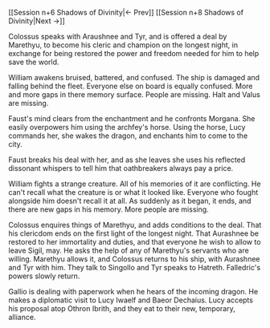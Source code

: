 [[Session n+6 Shadows of Divinity|<- Prev]]
[[Session n+8 Shadows of Divinity|Next ->]]

Colossus speaks with Araushnee and Tyr, and is offered a deal by Marethyu, to become his cleric and champion on the longest night, in exchange for being restored the power and freedom needed for him to help save the world. 

William awakens bruised, battered, and confused. The ship is damaged and falling behind the fleet. Everyone else on board is equally confused. More and more gaps in there memory surface. People are missing. Halt and Valus are missing. 

Faust's mind clears from the enchantment and he confronts Morgana. She easily overpowers him using the archfey's horse. Using the horse, Lucy commands her, she wakes the dragon, and enchants him to come to the city. 

Faust breaks his deal with her, and as she leaves she uses his reflected dissonant whispers to tell him that oathbreakers always pay a price. 

William fights a strange creature. All of his memories of it are conflicting. He can't recall what the creature is or what it looked like. Everyone who fought alongside him doesn't recall it at all. As suddenly as it began, it ends, and there are new gaps in his memory. More people are missing.

Colossus enquires things of Marethyu, and adds conditions to the deal. That his clericdom ends on the first light of the longest night. That Aurashnee be restored to her immortality and duties, and that everyone he wish to allow to leave Sigil, may. He asks the help of any of Marethyu's servants who are willing. Marethyu allows it, and Colossus returns to his ship, with Aurashnee and Tyr with him. They talk to Singollo and Tyr speaks to Hatreth. Falledric's powers slowly return.

Gallio is dealing with paperwork when he hears of the incoming dragon. He makes a diplomatic visit to Lucy Iwaelf and Baeor Dechaius. Lucy accepts his proposal atop Othron Ibrith, and they eat to their new, temporary, alliance.
